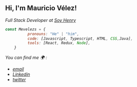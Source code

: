 <h2> Hi, I'm Mauricio Vélez! </h2>
<p><em> Full Stack Developer at <a href="http://soyhenry.com"> Soy Henry </a></p>

```javascript
const Mevelezs = {
          pronouns: "He" | "him",
          code: [Javascript, Typescript, HTML, CSS,Java],
          tools: [React, Redux, Node],
    }
```
You can find me 🌍 :
- [email](serketh7@gmail.com)
- [Linkedin](https://www.linkedin.com/in/mauricio-v%C3%A9lez-sol%C3%ADs/)
- [twitter](https://twitter.com/Mevelezs?t=b4EDsWnRSlgOk0QrYoN6dg&s=08)
